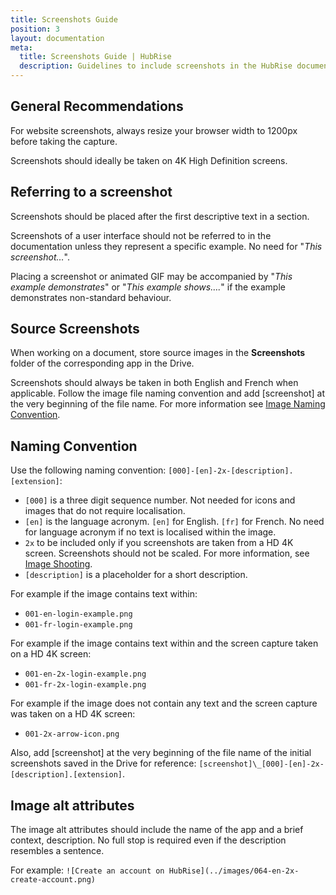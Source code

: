 ```yaml
---
title: Screenshots Guide
position: 3
layout: documentation
meta:
  title: Screenshots Guide | HubRise
  description: Guidelines to include screenshots in the HubRise documentation.
---
```


[comment]: # 'This page has been duplicated in .../contributing/fr'

## General Recommendations

For website screenshots, always resize your browser width to 1200px before taking the capture.

Screenshots should ideally be taken on 4K High Definition screens.

## Referring to a screenshot

Screenshots should be placed after the first descriptive text in a section.

Screenshots of a user interface should not be referred to in the documentation unless they represent a specific example. No need for "_This screenshot…_".

Placing a screenshot or animated GIF may be accompanied by "_This example demonstrates_" or "_This example shows…._" if the example demonstrates non-standard behaviour.

## Source Screenshots

When working on a document, store source images in the **Screenshots** folder of the corresponding app in the Drive.

Screenshots should always be taken in both English and French when applicable. Follow the image file naming convention and add [screenshot] at the very beginning of the file name. For more information see [Image Naming Convention](#naming-convention).

## Naming Convention

Use the following naming convention: `[000]-[en]-2x-[description].[extension]`:

- `[000]` is a three digit sequence number. Not needed for icons and images that do not require localisation.
- `[en]` is the language acronym. `[en]` for English. `[fr]` for French. No need for language acronym if no text is localised within the image.
- `2x` to be included only if you screenshots are taken from a HD 4K screen. Screenshots should not be scaled. For more information, see [Image Shooting](#image-shooting).
- `[description]` is a placeholder for a short description.

For example if the image contains text within:

- `001-en-login-example.png`
- `001-fr-login-example.png`

For example if the image contains text within and the screen capture taken on a HD 4K screen:

- `001-en-2x-login-example.png`
- `001-fr-2x-login-example.png`

For example if the image does not contain any text and the screen capture was taken on a HD 4K screen:

- `001-2x-arrow-icon.png`

Also, add [screenshot] at the very beginning of the file name of the initial screenshots saved in the Drive for reference: `[screenshot]\_[000]-[en]-2x-[description].[extension]`.

## Image alt attributes

The image alt attributes should include the name of the app and a brief context, description. No full stop is required even if the description resembles a sentence.

For example: `![Create an account on HubRise](../images/064-en-2x-create-account.png)`
